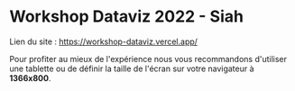 # Workshop Dataviz 2022 - Siah

Lien du site : https://workshop-dataviz.vercel.app/

Pour profiter au mieux de l'expérience nous vous recommandons d'utiliser une tablette ou de définir la taille de l'écran sur votre navigateur à **1366x800**.